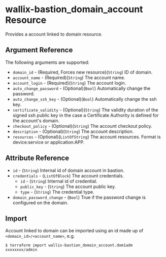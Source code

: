 # wallix-bastion_domain_account Resource

Provides a account linked to domain resource.

## Argument Reference

The following arguments are supported:

* `domain_id` - (Required, Forces new resource)(`String`) ID of domain.
* `account_name` - (Required)(`String`) The account name.
* `account_login` - (Required)(`String`) The account login.
* `auto_change_password` - (Optional)(`Bool`) Automatically change the password.
* `auto_change_ssh_key` - (Optional)(`Bool`) Automatically change the ssh key.
* `certificate_validity` - (Optional)(`String`) The validity duration of the signed ssh public key in the case a Certificate Authority is defined for the account's domain.
* `checkout_policy` - (Optional)(`String`) The account checkout policy.
* `description` - (Optional)(`String`) The account description.
* `resources` - (Optional)(`ListOfString`) The account resources. Format is device:service or application:APP.

## Attribute Reference

* `id` - (`String`) Internal id of domain account in bastion.
* `credentials` - (`ListOfBlock`) The account credentials.
  * `id` - (`String`) Internal id of credential.
  * `public_key` - (`String`) The account public key.
  * `type` - (`String`) The credential type.
* `domain_password_change` - (`Bool`) True if the password change is configured on the domain.


## Import

Account linked to domain can be imported using an id made up of `<domain_id>/<account_name>`, e.g.

```
$ terraform import wallix-bastion_domain_account.dom1adm xxxxxxxx/admin
```
